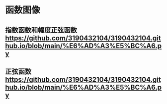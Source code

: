 # 函数图像
## 指数函数和幅度正弦函数 https://github.com/3190432104/3190432104.github.io/blob/main/%E6%AD%A3%E5%BC%A6.py
## 正弦函数 https://github.com/3190432104/3190432104.github.io/blob/main/%E6%AD%A3%E5%BC%A6.py


